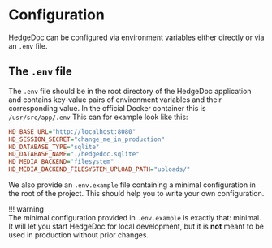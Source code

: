 # Configuration

HedgeDoc can be configured via environment variables either directly or via an `.env` file.

## The `.env` file

The `.env` file should be in the root directory of the HedgeDoc application and
contains key-value pairs of environment variables and their corresponding value.
In the official Docker container this is `/usr/src/app/.env`
This can for example look like this:

<!-- markdownlint-disable proper-names -->
```ini
HD_BASE_URL="http://localhost:8080"
HD_SESSION_SECRET="change_me_in_production"
HD_DATABASE_TYPE="sqlite"
HD_DATABASE_NAME="./hedgedoc.sqlite"
HD_MEDIA_BACKEND="filesystem"
HD_MEDIA_BACKEND_FILESYSTEM_UPLOAD_PATH="uploads/"
```
<!-- markdownlint-enable proper-names -->

We also provide an `.env.example` file containing a minimal configuration
in the root of the project. This should help you to write your own configuration.

!!! warning  
    The minimal configuration provided in `.env.example` is exactly that: minimal.  
    It will let you start HedgeDoc for local development,
    but it is **not** meant to be used in production without prior changes.
